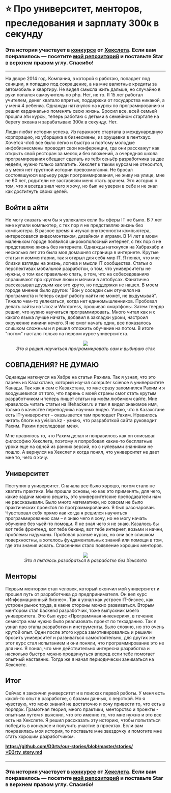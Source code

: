 # ⭐️ Про университет, менторов, преследования и зарплату 300к в секунду 

### Эта история участвует в [конкурсе](http://mystory.hexlet.io/) от [Хекслета](https://ru.hexlet.io/). Если вам понравилось — посетите [мой репозиторий](https://github.com/D3rty/our-stories) и поставьте Star в верхнем правом углу. Спасибо!

---

На дворе 2014 год. Компания, в которой я работаю, попадает под санкции, я попадаю под сокращение, а на мне валютные кредиты за автомобиль и квартиру. Не видел смысла жить дальше, но случайно в руки попался самоучитель по php. Нет, не то. Я 15 лет работал учителем, денег хватало впритык, поддержки от государства никакой, а у меня 4 ребенка. Однажды наткнулся на курсы по програмированию и решил кардинально поменять свою жизнь. Бросил все, всей семьей прошли эти курсы, теперь работаю с детьми в семейном стартапе на берегу океана и зарабатываю 300к в секунду. Нет.

Люди любят истории успеха. Из гаражного стартапа в международную корпорацию, из уборщика в бизнесмены, из хрущевки в пентхаус. Хочется чтоб все было легко и быстро и поэтому молодые инфобизнесмены проводят свои конференции, где они расскажут как открыть свой ресторан за месяц и без вложений, а очередная школа програмирования обещает сделать из тебя сеньёр разработчика за две недели, нужно только заплатить. Хекслет к таким курсам не относится, а у меня нет грустной истории превозмогания. Не бросал состоявшуюся карьеру ради программирования, не живу на улице, мне не 60 лет, родители не заставляли меня стать врачем. Это история о том, что я всегда знал чего я хочу, но был не уверен в себе и не знал как достигнуть своих целей.

## Войти в айти
Не могу сказать чем бы я увлекался если бы сферы IT не было. В 7 лет мне купили компьютер, с тех пор я не представляю жизнь без компьютера. В разное время я изучал внутренности компьютера, интересовался видеомонтажом, дизайном и играми.
В 14 лет в моем маленьком городе появился широкополосный интернет, с тех пор я не представляю жизнь без интернета. Однажды наткнулся на Хабрахабр и несколько лет это была моя домашняя страница в интернете. Крутые статьи и комментарии, так я открыл для себя мир IT. Я понял, что мне близки взгляды на жизнь, логика и мысли IT сообщества. Cтатьи о перспективах мобильной разработки, о том, что университеты не нужны, о том как правильно спать, о том, что на собеседованиях спрашивают про круглые люки и мячики в автобусах. Фанатично рассказывал друзьям как это круто, но поддержки не нашел. В моем городе мнение было другое: "Вон у соседки сын отучился на програмиста и теперь сидит работу найти не может, не выдумывай". Тяжело чем-то увлекаться, когда нет единомышленников.
Пробовал делать сайты на Ucoz и Wordpress, прошивал смартфоны. Затем твердо решил, что нужно научиться программировать. Много читал как и с какого языка лучше начать, добавил в закладки уроки, настроил окружение ииииии нечего. Я не смог начать один, все показалось слишком сложным и я решил отложить обучение на потом. В итоге "потом" настало только на первом курсе университета.

<p align="center">
  <img src="https://i.imgur.com/WdztWLn.jpg"><br>
  <i>Это я решил научиться программировать сам и выбираю стэк</i>
</p>

## СОВПАДЕНИЯ? НЕ ДУМАЮ
Однажды наткнулся на Хабре на статьи Рахима. Так я узнал, что это парень из Казахстана, который изучал computer science в университете Канады. Так как я сам с Казахстана, то мне сразу запомнился Рахим и я воодушевился от того, что парень с моей страны смог стать крутым разработчиком и теперь пишет статьи на моём любимом сайте. 
Мне нравилось читать статьи на lifehacker.ru и там я видел знакомое имя, только в качестве переводчика научных видео. Узнаю, что в Казахстане есть IT-университет – оказывается там преподает Рахим. Нравилось читать блоги на yvision.kz - узнаю, что разработкой сайта руководит Рахим. Рахим преследовал меня.

Мне нравилось то, что Рахим делал и понравилось как он описывал философию Хекслета, поэтому я попробовал какие-то бесплатные уроки еще на одной из ранних версий, но с нулевыми знаниями не пошло. А вернулся на Хекслет я когда понял, что университет не дает мне то, чего я хочу.

## Университет
Поступил в университет. Сначала все было хорошо, потом стало не хватать практики. Мы прошли основы, но как это применять, для чего, какие задачи можно решить, это университетские преподаватели нам не рассказывали. Было много математики, но совсем не было практических проектов по программированию. Я был разочарован. Чувствовал себя прямо как когда я решился научиться программированию сам – я знаю чего я хочу, но не могу начать обучение без чьей-то помощи. Я не знал чего я не знаю. Казалось бы вот тебе фронтенд, вот тебе бекенд, вот тебе интернет, возьми и начни, проблемы надуманы. Пробовал разные курсы, но они все слишком поверхностны, а хотелось фундаментальных знаний или помощи в том, где эти знания искать. Спасением стало появление хороших менторов.

<p align="center">
  <img src="https://i.imgur.com/r2I8Ing.jpg"><br>
  <i>Это я пытаюсь разобраться в разработке без Хекслета</i>
</p>

## Менторы
Первым ментором стал человек, который окончил мой университет и прошел путь от разработчика до предпринимателя. Он вел курс «Информационный бизнес». Так я узнал как устроен IT-бизнес, как устроен рынок труда, в какие стороны можно развиваться. 
Вторым ментором стал backend разработчик, тоже выпускник моего университета. Это был курс «Программная инженерия», в течение семестра нам нужно было реализовать проект по техзаданию. Так я узнал про этапы разработки и инструменты. Было сложно, но это очень крутой опыт. Одни после этого курса замотивировались и решили бросить университет и развиваться самостоятельно, для других же этот курс стал испытанием и они поняли, что программирование это не для них. Я понял, что мне действительно интересна разработка и насколько быстро можно продвинуться вперед если тебе помогает опытный наставник. Тогда же я начал периодически заниматься на Хекслете.

## Итог
Сейчас я закончил университет и в поисках первой работы. У меня есть какой-то опыт в разработке, с базами данных, с версткой. Но я чувствую, что моих знаний не достаточно и хочу привести то, что есть в порядок. Грамотная теория, много практики, менторство и проекты - опытным путем я выяснил, что это именно то, что мне нужно и это все есть на Хекслете. Я решил рассказать эту историю, чтобы попытаться победить в конкурсе и получить участие в проектах. Если вам понравилась моя история, то поставьте мне звездочку и помогите мне стать хорошим разработчиком.

**https://github.com/D3rty/our-stories/blob/master/stories/⭐️D3rty_story.md**

---

### Эта история участвует в [конкурсе](http://mystory.hexlet.io/) от [Хекслета](https://ru.hexlet.io/). Если вам понравилось — посетите [мой репозиторий](https://github.com/D3rty/our-stories) и поставьте Star в верхнем правом углу. Спасибо!